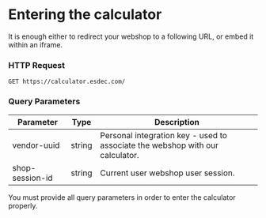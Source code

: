 # Entering the calculator

It is enough either to redirect your webshop to a following URL, or embed it within an iframe.

### HTTP Request

`GET https://calculator.esdec.com/`

### Query Parameters

Parameter | Type | Description
--------- | ---- | -----------
vendor-uuid | string | Personal integration key - used to associate the webshop with our calculator.
shop-session-id | string | Current user webshop user session.

<aside class="notice">
You must provide all query parameters in order to enter the calculator properly.
</aside>